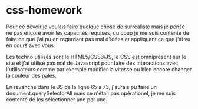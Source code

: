 # css-homework

Pour ce devoir je voulais faire quelque chose de surréaliste mais je pense ne pas encore avoir les capacités requises, du coup je me suis 
contenté de faire ce que j'ai pu en regardant pas mal d'idées et appliquant ce que j'ai vu en cours avec vous.

Les techno utilisés sont le HTML5/CSS3/JS, le CSS est omniprésent sur le site et j'ai utilisé pas mal de Javascript pour faire des interactions avec l'utilisateurs comme 
par exemple modifier la vitesse ou bien encore changer la couleur des pales.

En revanche dans le JS de la ligne 65 à 73, j'aurais pu faire un document.querySelectorAll mais ce n'était pas opérationel, je me suis contenté
de les sélectionner une par une.
